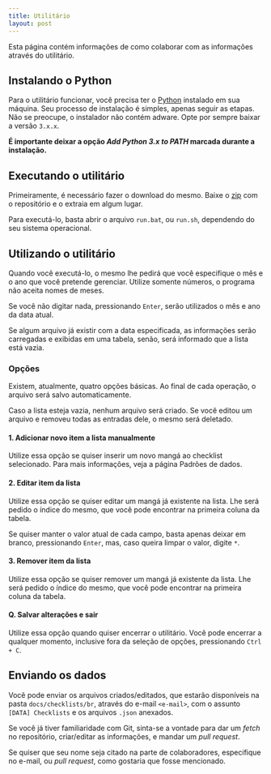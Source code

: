 ```yaml
---
title: Utilitário
layout: post
---
```


Esta página contém informações de como colaborar com as informações através do utilitário.

## Instalando o Python

Para o utilitário funcionar, você precisa ter o [Python](https://python.org) instalado em sua máquina. Seu processo de instalação é simples, apenas seguir as etapas. Não se preocupe, o instalador não contém adware. Opte por sempre baixar a versão `3.x.x`.

**É importante deixar a opção *Add Python 3.x to PATH* marcada durante a instalação.**

## Executando o utilitário

Primeiramente, é necessário fazer o download do mesmo. Baixe o [zip](https://github.com/alessandrojean/manga-checklists-data/archive/master.zip) com o repositório e o extraia em algum lugar.

Para executá-lo, basta abrir o arquivo `run.bat`, ou `run.sh`, dependendo do seu sistema operacional.

## Utilizando o utilitário

Quando você executá-lo, o mesmo lhe pedirá que você especifique o mês e o ano que você pretende gerenciar. Utilize somente números, o programa não aceita nomes de meses.

Se você não digitar nada, pressionando `Enter`, serão utilizados o mês e ano da data atual.

Se algum arquivo já existir com a data especificada, as informações serão carregadas e exibidas em uma tabela, senão, será informado que a lista está vazia.

### Opções

Existem, atualmente, quatro opções básicas. Ao final de cada operação, o arquivo será salvo automaticamente.

Caso a lista esteja vazia, nenhum arquivo será criado. Se você editou um arquivo e removeu todas as entradas dele, o mesmo será deletado.

#### 1. Adicionar novo item a lista manualmente

Utilize essa opção se quiser inserir um novo mangá ao checklist selecionado. Para mais informações, veja a página Padrões de dados.

#### 2. Editar item da lista

Utilize essa opção se quiser editar um mangá já existente na lista. Lhe será pedido o índice do mesmo, que você pode encontrar na primeira coluna da tabela.

Se quiser manter o valor atual de cada campo, basta apenas deixar em branco, pressionando `Enter`, mas, caso queira limpar o valor, digite `*`.

#### 3. Remover item da lista

Utilize essa opção se quiser remover um mangá já existente da lista. Lhe será pedido o índice do mesmo, que você pode encontrar na primeira coluna da tabela.

#### Q. Salvar alterações e sair

Utilize essa opção quando quiser encerrar o utilitário. Você pode encerrar a qualquer momento, inclusive fora da seleção de opções, pressionando `Ctrl + C`.

## Enviando os dados

Você pode enviar os arquivos criados/editados, que estarão disponíveis na pasta `docs/checklists/br`, através do e-mail `<e-mail>`, com o assunto `[DATA] Checklists` e os arquivos `.json` anexados. 

Se você já tiver familiaridade com Git, sinta-se a vontade para dar um *fetch* no repositório, criar/editar as informações, e mandar um *pull request*.

Se quiser que seu nome seja citado na parte de colaboradores, especifique no e-mail, ou *pull request*, como gostaria que fosse mencionado.